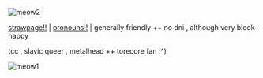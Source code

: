 ![meow2](https://github.com/user-attachments/assets/652e8042-ff2b-4475-850c-39768c1bb9f3)



[strawpage!!](https://watchppldie.straw.page)  |  [pronouns!!](https://pronouns.cc/@slashatsasha)  | 
generally friendly  ++  no dni  ,  although very block happy

tcc  ,  slavic queer  ,  metalhead ++ torecore fan :^)

![meow1](https://github.com/user-attachments/assets/e9576f35-bfa4-474e-af5d-47a9b3585b6b)
